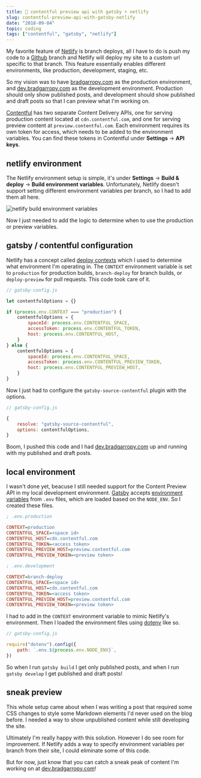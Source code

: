 ```yaml
---
title: 👀 contentful preview api with gatsby + netlify
slug: contentful-preview-api-with-gatsby-netlify
date: "2018-09-04"
topic: coding
tags: ["contentful", "gatsby", "netlify"]
---
```


My favorite feature of [Netlify][netlify] is branch deploys, all I have to do is push my code to a [Github][github] branch and Netlify will deploy my site to a custom url specific to that branch. This feature essentially enables different environments, like production, development, staging, etc.

So my vision was to have [bradgarropy.com][bradgarropy] as the production environment, and [dev.bradgarropy.com][bradgarropy-dev] as the development environment. Production should only show published posts, and development should show published and draft posts so that I can preview what I'm working on.

[Contentful][contentful] has two separate Content Delivery APIs, one for serving production content located at `cdn.contentful.com`, and one for serving preview content at `preview.contentful.com`. Each environment requires its own token for access, which needs to be added to the environment variables. You can find these tokens in Contentful under **Settings** -> **API keys**.

## netlify environment

The Netlify environment setup is simple, it's under **Settings** -> **Build & deploy** -> **Build environment variables**. Unfortunately, Netlify doesn't support setting different environment variables per branch, so I had to add them all here.

![netlify build environment variables][netlify-env-vars]

Now I just needed to add the logic to determine when to use the production or preview variables.

## gatsby / contentful configuration

Netlify has a concept called [deploy contexts][deploy-contexts] which I used to determine what environment I'm operating in. The `CONTEXT` environment variable is set to `production` for production builds, `branch-deploy` for branch builds, or `deploy-preview` for pull requests. This code took care of it.

```javascript
// gatsby-config.js

let contentfulOptions = {}

if (process.env.CONTEXT === "production") {
    contentfulOptions = {
        spaceId: process.env.CONTENTFUL_SPACE,
        accessToken: process.env.CONTENTFUL_TOKEN,
        host: process.env.CONTENTFUL_HOST,
    }
} else {
    contentfulOptions = {
        spaceId: process.env.CONTENTFUL_SPACE,
        accessToken: process.env.CONTENTFUL_PREVIEW_TOKEN,
        host: process.env.CONTENTFUL_PREVIEW_HOST,
    }
}
```

Now I just had to configure the `gatsby-source-contentful` plugin with the options.

```javascript
// gatsby-config.js

{
    resolve: "gatsby-source-contentful",
    options: contentfulOptions,
}
```

Boom, I pushed this code and I had [dev.bradgarropy.com][bradgarropy-dev] up and running with my published and draft posts.

## local environment

I wasn't done yet, beacuse I still needed support for the Content Preview API in my local development environment. [Gatsby][gatsby] accepts [environment variables][gatsby-env-vars] from `.env` files, which are loaded based on the `NODE_ENV`. So I created these files.

```ini {3}
; .env.production

CONTEXT=production
CONTENTFUL_SPACE=<space id>
CONTENTFUL_HOST=cdn.contentful.com
CONTENTFUL_TOKEN=<access token>
CONTENTFUL_PREVIEW_HOST=preview.contentful.com
CONTENTFUL_PREVIEW_TOKEN=<preview token>
```

```ini {3}
; .env.development

CONTEXT=branch-deploy
CONTENTFUL_SPACE=<space id>
CONTENTFUL_HOST=cdn.contentful.com
CONTENTFUL_TOKEN=<access token>
CONTENTFUL_PREVIEW_HOST=preview.contentful.com
CONTENTFUL_PREVIEW_TOKEN=<preview token>
```

I had to add in the `CONTEXT` environment variable to mimic Netlify's environment. Then I loaded the environment files using [dotenv][dotenv] like so.

```javascript
// gatsby-config.js

require("dotenv").config({
    path: `.env.${process.env.NODE_ENV}`,
})
```

So when I run `gatsby build` I get only published posts, and when I run `gatsby develop` I get published and draft posts!

## sneak preview

This whole setup came about when I was writing a post that required some CSS changes to style some Markdown elements I'd never used on the blog before. I needed a way to show unpublished content while still developing the site.

Ultimately I'm really happy with this solution. However I do see room for improvement. If Netlify adds a way to specify environment variables per branch from their site, I could eliminate some of this code.

But for now, just know that you can catch a sneak peak of content I'm working on at [dev.bradgarropy.com][bradgarropy-dev]!

[netlify]: https://app.netlify.com/
[github]: https://github.com/
[bradgarropy]: https://bradgarropy.com/
[bradgarropy-dev]: https://dev.bradgarropy.com/
[contentful]: https://app.contentful.com/
[netlify-env-vars]: https://res.cloudinary.com/bradgarropy/image/upload/bradgarropy.com/posts/netlify-environment.png
[deploy-contexts]: https://www.netlify.com/docs/continuous-deployment/#deploy-contexts
[gatsby]: https://www.gatsbyjs.org/
[gatsby-env-vars]: https://www.gatsbyjs.org/docs/environment-variables/
[dotenv]: https://github.com/motdotla/dotenv#dotenv
